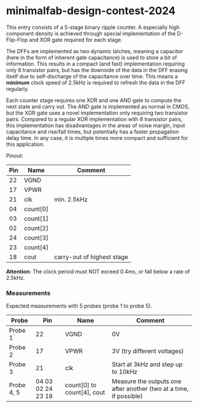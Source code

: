 # minimalfab-design-contest-2024
This entry consists of a 5-stage binary ripple counter. A especially high component density is achieved through special implementation of the D-Flip-Flop and XOR gate required for each stage.

The DFFs are implemented as two dynamic latches, meaning a capacitor (here in the form of inherent gate capacitance) is used to store a bit of information. This results in a compact (and fast) implementation requiring only 8 transistor pairs, but has the downside of the data in the DFF erasing itself due to self-discharge of the capacitance over time. This means a **minimum** clock speed of 2.5kHz is required to refresh the data in the DFF regularly.

Each counter stage requires one XOR and one AND gate to compute the next state and carry out. The AND gate is implemented as normal in CMOS, but the XOR gate uses a novel implementation only requiring two transistor pairs. Compared to a regular XOR implementation with 8 transistor pairs, this implementation has disadvantages in the areas of noise margin, input capacitance and rise/fall times, but potentially has a faster propagation delay time. In any case, it is multiple times more compact and sufficient for this application.

Pinout:

| Pin | Name     | Comment     |
|-----|----------|-------------|
| 22  | VGND     |             |
| 17  | VPWR     |             |
| 21  | clk      | min. 2.5kHz |
| 04  | count[0] |             |
| 03  | count[1] |             |
| 02  | count[2] |             |
| 24  | count[3] |             |
| 23  | count[4] |             |
| 18  | cout     | carry-out of highest stage |

**Attention:** The clock period must NOT exceed 0.4ms, or fall below a rate of 2.5kHz.

### Measurements

Expected measurements with 5 probes (probe 1 to probe 5).

| Probe   | Pin            | Name                 | Comment                                            |
|---------|----------------|----------------------|----------------------------------------------------|
| Probe 1 | 22             | VGND                 | 0V                                                 |
| Probe 2 | 17             | VPWR                 | 3V (try different voltages)                        |
| Probe 3 | 21             | clk                  | Start at 3kHz and step up to 10kHz                 |
| Probe 4, 5 | 04 03 02 24 23 18 | count[0] to count[4], cout | Measure the outputs one after another (two at a time, if possible)              |
